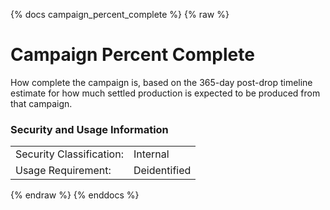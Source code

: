 {% docs campaign_percent_complete %}
{% raw %}

<a name="campaign_percent_complete"></a>
# Campaign Percent Complete
How complete the campaign is, based on the 365-day post-drop timeline estimate for how much 
settled production is expected to be produced from that campaign.

### Security and Usage Information
|     |     |
| --- | --- |
| Security Classification: | Internal |
| Usage Requirement:       | Deidentified |

{% endraw %}
{% enddocs %}
